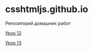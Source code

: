 # csshtmljs.github.io
Репозиторий домашних работ 

[Урок 12](https://csshtmljs.github.io/lesson_12/ "Описание")

[Урок 13](csshtmljs.github.io/lesson_13/ "Описание")
